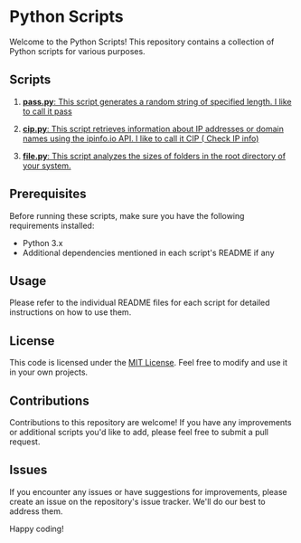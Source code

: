 # Python Scripts

Welcome to the Python Scripts! This repository contains a collection of Python scripts for various purposes.

## Scripts

1. [**pass.py**: This script generates a random string of specified length. I like to call it pass](https://github.com/Anas-1554/scripts/tree/main/password)

2. [**cip.py**: This script retrieves information about IP addresses or domain names using the ipinfo.io API. I like to call it CIP ( Check IP info)](https://github.com/Anas-1554/scripts/tree/main/cip)

3. [**file.py**: This script analyzes the sizes of folders in the root directory of your system.](https://github.com/Anas-1554/scripts/tree/main/filesize) 

## Prerequisites

Before running these scripts, make sure you have the following requirements installed:

- Python 3.x
- Additional dependencies mentioned in each script's README if any

## Usage

Please refer to the individual README files for each script for detailed instructions on how to use them.

## License

This code is licensed under the [MIT License](https://opensource.org/licenses/MIT). Feel free to modify and use it in your own projects.

## Contributions

Contributions to this repository are welcome! If you have any improvements or additional scripts you'd like to add, please feel free to submit a pull request.

## Issues

If you encounter any issues or have suggestions for improvements, please create an issue on the repository's issue tracker. We'll do our best to address them.

Happy coding!
